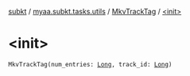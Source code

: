 [subkt](../../index.md) / [myaa.subkt.tasks.utils](../index.md) / [MkvTrackTag](index.md) / [&lt;init&gt;](./-init-.md)

# &lt;init&gt;

`MkvTrackTag(num_entries: `[`Long`](https://kotlinlang.org/api/latest/jvm/stdlib/kotlin/-long/index.html)`, track_id: `[`Long`](https://kotlinlang.org/api/latest/jvm/stdlib/kotlin/-long/index.html)`)`